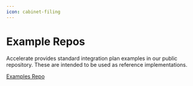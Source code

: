 ```yaml
---
icon: cabinet-filing
---
```


# Example Repos

Accelerate provides standard integration plan examples in our public repository. These are intended to be used as reference implementations.

[Examples Repo](https://github.com/weaccelerateinc/examples)

